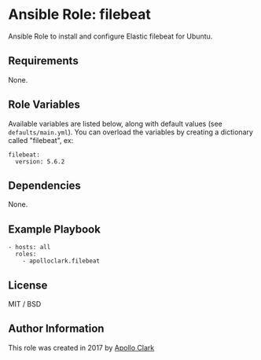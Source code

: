 # Ansible Role: filebeat

Ansible Role to install and configure Elastic filebeat for Ubuntu.


## Requirements

None.

## Role Variables

Available variables are listed below, along with default values (see `defaults/main.yml`).
You can overload the variables by creating a dictionary called "filebeat", ex:

    filebeat:
      version: 5.6.2

## Dependencies

None.

## Example Playbook

    - hosts: all
      roles:
        - apolloclark.filebeat

## License

MIT / BSD

## Author Information

This role was created in 2017 by [Apollo Clark](https://www.apolloclark.com/)
